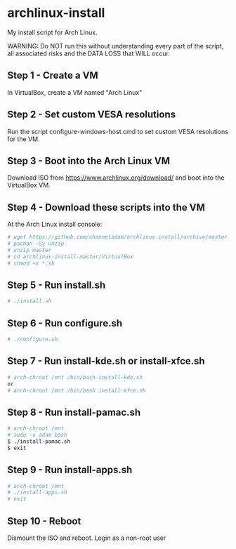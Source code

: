# archlinux-install
My install script for Arch Linux.

WARNING: Do NOT run this without understanding every part of the script, all associated risks and the DATA LOSS that WILL occur.

## Step 1 - Create a VM
In VirtualBox, create a VM named "Arch Linux"

## Step 2 - Set custom VESA resolutions
Run the script configure-windows-host.cmd to set custom VESA resolutions for the VM.

## Step 3 - Boot into the Arch Linux VM
Download ISO from https://www.archlinux.org/download/ and boot into the  VirtualBox VM.

## Step 4 - Download these scripts into the VM
At the Arch Linux install console:
``` bash
# wget https://github.com/channeladam/archlinux-install/archive/master.zip
# pacman -Sy unzip
# unzip master
# cd archlinux-install-master/VirtualBox
# chmod +x *.sh
```

## Step 5 - Run install.sh
``` bash
# ./install.sh
```

## Step 6 - Run configure.sh
``` bash
# ./configure.sh
```

## Step 7 - Run install-kde.sh or install-xfce.sh
``` bash
# arch-chroot /mnt /bin/bash install-kde.sh
or
# arch-chroot /mnt /bin/bash install-xfce.sh
```

## Step 8 - Run install-pamac.sh
``` bash
# arch-chroot /mnt
# sudo -u adam bash
$ ./install-pamac.sh
$ exit
```

## Step 9 - Run install-apps.sh
``` bash
# arch-chroot /mnt
# ./install-apps.sh
# exit
```

## Step 10 - Reboot
Dismount the ISO and reboot.
Login as a non-root user
